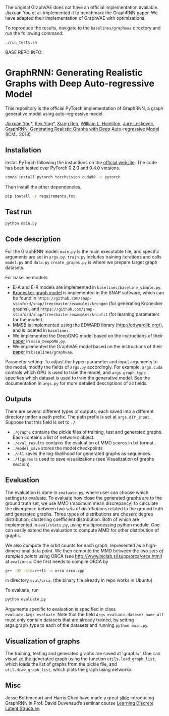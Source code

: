 The original GraphVAE does not have an official implementation available. Jiaxuan You et al. implemented it to benchmark the GraphRNN paper. We have adapted their implementation of GraphVAE with optimizations.

To reproduce the results, navigate to the `baselines/graphvae` directory and run the following command:

```bash
./run_tests.sh
```



BASE REPO INFO:


# GraphRNN: Generating Realistic Graphs with Deep Auto-regressive Model
This repository is the official PyTorch implementation of GraphRNN, a graph generative model using auto-regressive model.

[Jiaxuan You](https://cs.stanford.edu/~jiaxuan/)\*, [Rex Ying](https://cs.stanford.edu/people/rexy/)\*, [Xiang Ren](http://www-bcf.usc.edu/~xiangren/), [William L. Hamilton](https://stanford.edu/~wleif/), [Jure Leskovec](https://cs.stanford.edu/people/jure/index.html), [GraphRNN: Generating Realistic Graphs with Deep Auto-regressive Model](https://arxiv.org/abs/1802.08773) (ICML 2018)

## Installation
Install PyTorch following the instuctions on the [official website](https://pytorch.org/). The code has been tested over PyTorch 0.2.0 and 0.4.0 versions.
```bash
conda install pytorch torchvision cuda90 -c pytorch
```
Then install the other dependencies.
```bash
pip install -r requirements.txt
```

## Test run
```bash
python main.py
```

## Code description
For the GraphRNN model:
`main.py` is the main executable file, and specific arguments are set in `args.py`.
`train.py` includes training iterations and calls `model.py` and `data.py`
`create_graphs.py` is where we prepare target graph datasets.

For baseline models: 
* B-A and E-R models are implemented in `baselines/baseline_simple.py`.
* [Kronecker graph model](https://cs.stanford.edu/~jure/pubs/kronecker-jmlr10.pdf) is implemented in the SNAP software, which can be found in `https://github.com/snap-stanford/snap/tree/master/examples/krongen` (for generating Kronecker graphs), and `https://github.com/snap-stanford/snap/tree/master/examples/kronfit` (for learning parameters for the model).
* MMSB is implemented using the EDWARD library (http://edwardlib.org/), and is located in
  `baselines`.
* We implemented the DeepGMG model based on the instructions of their [paper](https://arxiv.org/abs/1803.03324) in `main_DeepGMG.py`.
* We implemented the GraphVAE model based on the instructions of their [paper](https://arxiv.org/abs/1802.03480) in `baselines/graphvae`.

Parameter setting:
To adjust the hyper-parameter and input arguments to the model, modify the fields of `args.py`
accordingly.
For example, `args.cuda` controls which GPU is used to train the model, and `args.graph_type`
specifies which dataset is used to train the generative model. See the documentation in `args.py`
for more detailed descriptions of all fields.

## Outputs
There are several different types of outputs, each saved into a different directory under a path prefix. The path prefix is set at `args.dir_input`. Suppose that this field is set to `./`:
* `./graphs` contains the pickle files of training, test and generated graphs. Each contains a list
  of networkx object.
* `./eval_results` contains the evaluation of MMD scores in txt format.
* `./model_save` stores the model checkpoints
* `./nll` saves the log-likelihood for generated graphs as sequences.
* `./figures` is used to save visualizations (see Visualization of graphs section).

## Evaluation
The evaluation is done in `evaluate.py`, where user can choose which settings to evaluate.
To evaluate how close the generated graphs are to the ground truth set, we use MMD (maximum mean discrepancy) to calculate the divergence between two _sets of distributions_ related to
the ground truth and generated graphs.
Three types of distributions are chosen: degree distribution, clustering coefficient distribution.
Both of which are implemented in `eval/stats.py`, using multiprocessing python
module. One can easily extend the evaluation to compute MMD for other distribution of graphs.

We also compute the orbit counts for each graph, represented as a high-dimensional data point. We then compute the MMD
between the two _sets of sampled points_ using ORCA (see http://www.biolab.si/supp/orca/orca.html) at `eval/orca`. 
One first needs to compile ORCA by 
```bash
g++ -O2 -std=c++11 -o orca orca.cpp` 
```
in directory `eval/orca`.
(the binary file already in repo works in Ubuntu). 

To evaluate, run 
```bash
python evaluate.py
```
Arguments specific to evaluation is specified in class
`evaluate.Args_evaluate`. Note that the field `Args_evaluate.dataset_name_all` must only contain
datasets that are already trained, by setting args.graph_type to each of the datasets and running
`python main.py`.

## Visualization of graphs
The training, testing and generated graphs are saved at 'graphs/'.
One can visualize the generated graph using the function `utils.load_graph_list`, which loads the
list of graphs from the pickle file, and `util.draw_graph_list`, which plots the graph using
networkx. 


## Misc
Jesse Bettencourt and Harris Chan have made a great [slide](https://duvenaud.github.io/learn-discrete/slides/graphrnn.pdf) introducing GraphRNN in Prof. David Duvenaud’s seminar course [Learning Discrete Latent Structure](https://duvenaud.github.io/learn-discrete/).

